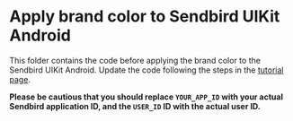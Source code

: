# Apply brand color to Sendbird UIKit Android

This folder contains the code before applying the brand color to the Sendbird UIKit Android.
Update the code following the steps in the [tutorial page](https://sendbird.com/docs/chat/uikit/v3/android/tutorial/apply-brand-color).

**Please be cautious that you should replace `YOUR_APP_ID` with your actual Sendbird application ID,
and the `USER_ID` ID with the actual user ID.**

